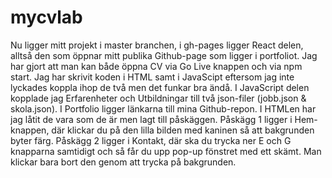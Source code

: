 # mycvlab

Nu ligger mitt projekt i master branchen, i gh-pages ligger React delen, alltså den som öppnar mitt publika Github-page som ligger i portfoliot.
Jag har gjort att man kan både öppna CV via Go Live knappen och via npm start.
Jag har skrivit koden i HTML samt i JavaScipt eftersom jag inte lyckades koppla ihop de två men det funkar bra ändå.
I JavaScript delen kopplade jag Erfarenheter och Utbildningar till två json-filer (jobb.json & skola.json). I Portfolio ligger länkarna till mina Github-repon.
I HTMLen har jag låtit de vara som de är men lagt till påskäggen. Påskägg 1 ligger i Hem-knappen, 
där klickar du på den lilla bilden med kaninen så att bakgrunden byter färg. Påskägg 2 ligger i Kontakt, där ska du trycka ner E och G knapparna samtidigt
och så får du upp pop-up fönstret med ett skämt. Man klickar bara bort den genom att trycka på bakgrunden.

